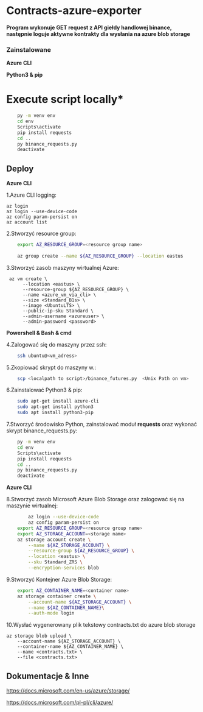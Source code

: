 # Contracts-azure-exporter


**Program wykonuje GET request z API giełdy handlowej binance, następnie loguje aktywne kontrakty dla wysłania na azure blob storage**



### Zainstalowane 
**Azure CLI**

**Python3 & pip**

# Execute script locally*
```bash
	py -m venv env
	cd env
	Scripts\activate
	pip install requests
	cd .. 
	py binance_requests.py
	deactivate
   ```

## Deploy

**Azure CLI**


	
1.Azure CLI logging:

    az login
    az login --use-device-code
    az config param-persist on
    az account list
    
2.Stworzyć resource group:
```bash
    export AZ_RESOURCE_GROUP=<resource group name>
    
    az group create --name ${AZ_RESOURCE_GROUP} --location eastus
```
3.Stworzyć zasob maszyny wirtualnej Azure:   

	 az vm create \
		  --location <eastus> \
		  --resource-group ${AZ_RESOURCE_GROUP} \
		  --name <azure_vm_via_cli> \
		  --size <Standard_B1s> \
		  --image <UbuntuLTS> \
		  --public-ip-sku Standard \
		  --admin-username <azureuser> \
		  --admin-password <password>

**Powershell & Bash & cmd**
	
4.Zalogować się do maszyny przez ssh:
```bash
	ssh ubuntu@<vm_adress>
```
5.Zkopiować skrypt do maszyny w.:
```bash	
	scp <localpath to script>/binance_futures.py  <Unix Path on vm>
```
6.Zainstalować Python3 & pip:
```bash	
	sudo apt-get install azure-cli 
	sudo apt-get install python3
	sudo apt install python3-pip
```
7.Stworzyć  środowisko Python, zainstalować moduł **requests** oraz wykonać skrypt binance_requests.py:
```bash		
	py -m venv env
	cd env
	Scripts\activate
	pip install requests
	cd .. 
	py binance_requests.py
	deactivate
```
	
**Azure CLI**
	
8.Stworzyć zasob Microsoft Azure Blob Storage oraz zalogować się na maszynie wirtualnej:
```bash
        az login --use-device-code
        az config param-persist on
	export AZ_RESOURCE_GROUP=<resource group name>	
	export AZ_STORAGE_ACCOUNT=<storage name>
	az storage account create \
		--name ${AZ_STORAGE_ACCOUNT} \
		--resource-group ${AZ_RESOURCE_GROUP} \
		--location <eastus> \
		--sku Standard_ZRS \
		--encryption-services blob
```

9.Stworzyć Kontejner Azure Blob Storage:
```bash
	export AZ_CONTAINER_NAME=<container name>
	az storage container create \
		--account-name ${AZ_STORAGE_ACCOUNT} \
		--name ${AZ_CONTAINER_NAME}\
		--auth-mode login
```
10.Wysłać wygenerowany plik tekstowy contracts.txt do azure blob storage  

	az storage blob upload \
	 	--account-name ${AZ_STORAGE_ACCOUNT} \
	 	--container-name ${AZ_CONTAINER_NAME} \
	 	--name <contracts.txt> \
	 	--file <contracts.txt>
		
## Dokumentacje & Inne		

https://docs.microsoft.com/en-us/azure/storage/

https://docs.microsoft.com/pl-pl/cli/azure/
